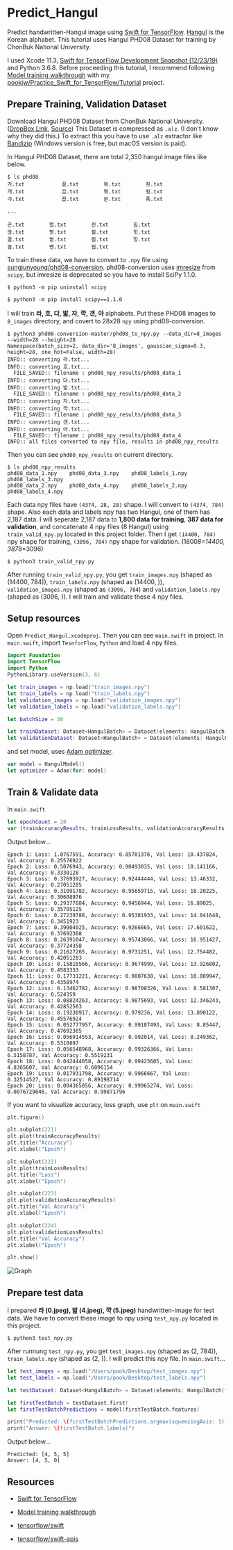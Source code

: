 #  Predict_Hangul

Predict handwritten-Hangul image using [Swift for TensorFlow](https://www.tensorflow.org/swift). [Hangul](https://en.wikipedia.org/wiki/Hangul) is the Korean alphabet. This tutorial uses  Hangul PHD08 Dataset for training by ChonBuk National University.

I used Xcode 11.3, [Swift for TensorFlow Development Snapshot (12/23/19)](https://github.com/tensorflow/swift/blob/master/Installation.md) and Python 3.6.8. Before proceeding this tutorial, I recommend following [Model training walkthrough](https://www.tensorflow.org/swift/tutorials/model_training_walkthrough) with my [pookjw/Practice_Swift_for_TensorFlow/Tutorial](https://github.com/pookjw/Practice_Swift_for_TensorFlow/tree/master/Tutorial) project.

## Prepare Training, Validation Dataset

Download Hangul PHD08 Dataset from ChonBuk National University. ([DropBox Link](https://www.dropbox.com/s/69cwkkqt4m1xl55/phd08.alz?dl=0), [Source](http://cv.jbnu.ac.kr/index.php?mid=notice&document_srl=189)) This Dataset is compressed as `.alz`. (I don't know why they did this.) To extract this you have to use `.alz` extractor like [Bandizip](https://en.bandisoft.com/bandizip/) (Windows version is free, but macOS version is paid).

In Hangul PHD08 Dataset, there are total 2,350 hangul image files like below.

```
$ ls phd08
가.txt            끓.txt        복.txt        죗.txt
개.txt            끔.txt        볶.txt        죙.txt
갸.txt            끕.txt        본.txt        죡.txt

...

끈.txt        볐.txt        죈.txt        힙.txt
끊.txt        병.txt        죌.txt        힛.txt
끌.txt        볕.txt        죔.txt        힝.txt
끎.txt        볜.txt        죕.txt
```

To train these data, we have to convert to `.npy` file using [sungjunyoung/phd08-conversion](https://github.com/sungjunyoung/phd08-conversion). phd08-conversion uses [imresize](https://docs.scipy.org/doc/scipy-1.2.1/reference/generated/scipy.misc.imresize.html) from `scipy`, but imresize is deprecated so you have to install SciPy 1.1.0.

`$ python3 -m pip uninstall scipy`

`$ python3 -m pip install scipy==1.1.0`

I will train **라, 호, 댜, 밟, 쟈, 꺅, 갠, 아** alphabets. Put these PHD08 images to `8_images` directory, and covert to 28x28 `npy` using phd08-conversion.

```
$ python3 phd08-conversion-master/phd08_to_npy.py --data_dir=8_images --width=28 --height=28
Namespace(batch_size=2, data_dir='8_images', gaussian_sigma=0.3, height=28, one_hot=False, width=28)
INFO:: converting 라.txt...
INFO:: converting 호.txt...
  FILE_SAVED:: filename : phd08_npy_results/phd08_data_1
INFO:: converting 댜.txt...
INFO:: converting 밟.txt...
  FILE_SAVED:: filename : phd08_npy_results/phd08_data_2
INFO:: converting 자.txt...
INFO:: converting 꺅.txt...
  FILE_SAVED:: filename : phd08_npy_results/phd08_data_3
INFO:: converting 갠.txt...
INFO:: converting 아.txt...
  FILE_SAVED:: filename : phd08_npy_results/phd08_data_4
INFO:: all files converted to npy file, results in phd08_npy_results
```

Then you can see `phd08_npy_results` on current directory.

```
$ ls phd08_npy_results
phd08_data_1.npy    phd08_data_3.npy    phd08_labels_1.npy    phd08_labels_3.npy
phd08_data_2.npy    phd08_data_4.npy    phd08_labels_2.npy    phd08_labels_4.npy
```

Each data npy files have `(4374, 28, 28)` shape. I will convert to `(4374, 784)` shape. Also each data and labels npy has two Hangul, one of them has 2,187 data. I will seperate 2,187 data to **1,800 data for training**, **387 data for validation**, and concatenate 4 npy files (8 Hangul) using `train_valid_npy.py` located in this project folder. Then I get `(14400, 784)` npy shape for training, `(3096, 784)` npy shape for validation. (1800*8=14400, 387*8=3096)

`$ python3 train_valid_npy.py`

After running `train_valid_npy.py`, you get `train_images.npy` (shaped as (14400, 784)), `train_labels.npy` (shaped as (14400, )), `validation_images.npy` (shaped as `(3096, 784`) and `validation_labels.npy` (shaped as (3096, )). I will train and validate these 4 npy files.

## Setup resources

Open `Predict_Hangul.xcodeproj`. Then you can see `main.swift` in project. In `main.swift`, import `TesnforFlow`, `Python` and load 4 npy files.

```swift
import Foundation
import TensorFlow
import Python
PythonLibrary.useVersion(3, 6)

let train_images = np.load("train_images.npy")
let train_labels = np.load("train_labels.npy")
let validation_images = np.load("validation_images.npy")
let validation_labels = np.load("validation_labels.npy")

let batchSize = 30

let trainDataset: Dataset<HangulBatch> = Dataset(elements: HangulBatch(features: Tensor<Float32>(numpy: train_images)!, labels: Tensor<Int32>(numpy: train_labels)!)).batched(batchSize)
let validationDataset: Dataset<HangulBatch> = Dataset(elements: HangulBatch(features: Tensor<Float32>(numpy: validation_images)!, labels: Tensor<Int32>(numpy: validation_labels)!)).batched(batchSize)
```

and set model, uses [Adam optimizer](https://www.tensorflow.org/api_docs/python/tf/keras/optimizers/Adam).

```swift
var model = HangulModel()
let optimizer = Adam(for: model)
```

## Train & Validate data

In `main.swift`

```swift
let epochCount = 20
var (trainAccuracyResults, trainLossResults, validationAccuracyResults, validationLossResults) = model.train(epoch_count: epochCount, train_data: trainDataset, validation_data: validationDataset)
```

Output below...

```
Epoch 1: Loss: 1.0767591, Accuracy: 0.85701376, Val Loss: 10.437824, Val Accuracy: 0.25576922
Epoch 2: Loss: 0.5076943, Accuracy: 0.90493035, Val Loss: 10.141166, Val Accuracy: 0.3330128
Epoch 3: Loss: 0.37693927, Accuracy: 0.92444444, Val Loss: 13.46332, Val Accuracy: 0.27051285
Epoch 4: Loss: 0.31091782, Accuracy: 0.95659715, Val Loss: 18.20225, Val Accuracy: 0.30608976
Epoch 5: Loss: 0.29377884, Accuracy: 0.9456944, Val Loss: 16.89025, Val Accuracy: 0.35705125
Epoch 6: Loss: 0.27239788, Accuracy: 0.95381933, Val Loss: 14.041648, Val Accuracy: 0.3451923
Epoch 7: Loss: 0.39004025, Accuracy: 0.9266665, Val Loss: 17.601622, Val Accuracy: 0.37692308
Epoch 8: Loss: 0.26391047, Accuracy: 0.95743066, Val Loss: 16.951427, Val Accuracy: 0.37724358
Epoch 9: Loss: 0.21627265, Accuracy: 0.9731251, Val Loss: 12.754482, Val Accuracy: 0.42051283
Epoch 10: Loss: 0.15818566, Accuracy: 0.9674999, Val Loss: 13.926802, Val Accuracy: 0.4583333
Epoch 11: Loss: 0.17731221, Accuracy: 0.9807638, Val Loss: 10.809947, Val Accuracy: 0.4358974
Epoch 12: Loss: 0.13462782, Accuracy: 0.98708326, Val Loss: 8.581307, Val Accuracy: 0.524359
Epoch 13: Loss: 0.08824263, Accuracy: 0.9875693, Val Loss: 12.346243, Val Accuracy: 0.42852563
Epoch 14: Loss: 0.19230917, Accuracy: 0.979236, Val Loss: 13.890122, Val Accuracy: 0.45576924
Epoch 15: Loss: 0.052777957, Accuracy: 0.99187493, Val Loss: 8.85447, Val Accuracy: 0.47692305
Epoch 16: Loss: 0.056914553, Accuracy: 0.992014, Val Loss: 8.249362, Val Accuracy: 0.5310897
Epoch 17: Loss: 0.056548968, Accuracy: 0.99326366, Val Loss: 6.5158787, Val Accuracy: 0.5519231
Epoch 18: Loss: 0.042444058, Accuracy: 0.99423605, Val Loss: 4.8365607, Val Accuracy: 0.6096154
Epoch 19: Loss: 0.017931798, Accuracy: 0.9966667, Val Loss: 0.32514527, Val Accuracy: 0.89198714
Epoch 20: Loss: 0.004365056, Accuracy: 0.99965274, Val Loss: 0.0076729646, Val Accuracy: 0.99871796
```

If you want to visualize accuracy, loss graph, use `plt` on `main.swift`

```swift
plt.figure()

plt.subplot(221)
plt.plot(trainAccuracyResults)
plt.title("Accuracy")
plt.xlabel("Epoch")

plt.subplot(222)
plt.plot(trainLossResults)
plt.title("Loss")
plt.xlabel("Epoch")

plt.subplot(223)
plt.plot(validationAccuracyResults)
plt.title("Val Accuracy")
plt.xlabel("Epoch")

plt.subplot(224)
plt.plot(validationLossResults)
plt.title("Val Accuracy")
plt.xlabel("Epoch")

plt.show()
```

![Graph](https://live.staticflickr.com/65535/49366104277_ccb046c947_o.png)

## Prepare test data

I prepared **라 (0.jpeg), 밟 (4.jpeg), 꺅 (5.jpeg)** handwritten-image for test data. We have to convert these image to npy using `test_npy.py` located in this project.

`$ python3 test_npy.py`

After runnung `test_npy.py`, you get `test_images.npy` (shaped as (2, 784)), `train_labels.npy` (shaped as (2, )). I will predict this npy file. In `main.swift`...

```swift
let test_images = np.load("/Users/pook/Desktop/test_images.npy")
let test_labels = np.load("/Users/pook/Desktop/test_labels.npy")

let testDataset: Dataset<HangulBatch> = Dataset(elements: HangulBatch(features: Tensor<Float32>(numpy: test_images)!, labels: Tensor<Int32>(numpy: test_labels)!)).batched(batchSize)

let firstTestBatch = testDataset.first!
let firstTestBatchPredictions = model(firstTestBatch.features)

print("Predicted: \(firstTestBatchPredictions.argmax(squeezingAxis: 1))")
print("Answer: \(firstTestBatch.labels)")
```

Output below...

```
Predicted: [4, 5, 5]
Answer: [4, 5, 0]
```

## Resources

- [Swift for TensorFlow](https://www.tensorflow.org/swift)

- [Model training walkthrough](https://www.tensorflow.org/swift/tutorials/model_training_walkthrough)

- [tensorflow/swift](https://github.com/tensorflow/swift)

- [tensorflow/swift-apis](https://github.com/tensorflow/swift-apis)
